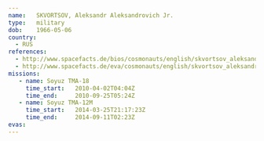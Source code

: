 ```yaml
---
name:	SKVORTSOV, Aleksandr Aleksandrovich Jr.
type:	military
dob:	1966-05-06
country:
  - RUS
references:
  - http://www.spacefacts.de/bios/cosmonauts/english/skvortsov_aleksandr_jr.htm
  - http://www.spacefacts.de/eva/cosmonauts/english/skvortsov_aleksandr.htm
missions:
   - name: Soyuz TMA-18
     time_start:   2010-04-02T04:04Z
     time_end:     2010-09-25T05:24Z
   - name: Soyuz TMA-12M
     time_start:   2014-03-25T21:17:23Z
     time_end:     2014-09-11T02:23Z
evas:
---
```

